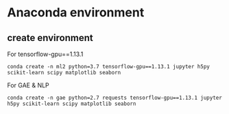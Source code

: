 # Anaconda environment

## create environment
For tensorflow-gpu==1.13.1
```
conda create -n ml2 python=3.7 tensorflow-gpu==1.13.1 jupyter h5py scikit-learn scipy matplotlib seaborn 

```
For GAE & NLP
```
conda create -n gae python=2.7 requests tensorflow-gpu==1.13.1 jupyter h5py scikit-learn scipy matplotlib seaborn 
```
